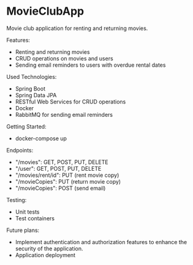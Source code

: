 # MovieClubApp
Movie club application for renting and returning movies.

Features:
- Renting and returning movies
- CRUD operations on movies and users
- Sending email reminders to users with overdue rental dates

Used Technologies:
- Spring Boot
- Spring Data JPA
- RESTful Web Services for CRUD operations
- Docker
- RabbitMQ for sending email reminders

Getting Started:
- docker-compose up

Endpoints:
- "/movies": GET, POST, PUT, DELETE
- "/user": GET, POST, PUT, DELETE
- "/movies/rent/id": PUT (rent movie copy)
- "/movieCopies": PUT (return movie copy)
- "/movieCopies": POST (send email)

Testing:
- Unit tests
- Test containers

Future plans:
- Implement authentication and authorization features to enhance the security of the application.
- Application deployment

